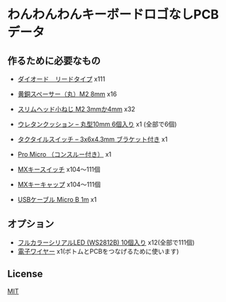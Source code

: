 
# わんわんわんキーボードロゴなしPCBデータ

## 作るために必要なもの

- [ダイオード　リードタイプ](https://yushakobo.jp/shop/a0800di-01-100/) x111
- [黄銅スペーサー（丸）M2  8mm](https://yushakobo.jp/shop/a0800c2/) x16
- [スリムヘッド小ねじ M2 3mmか4mm](https://yushakobo.jp/shop/a0800s2/) x32
- [ウレタンクッション – 丸型10mm 6個入り](https://yushakobo.jp/shop/a0800ur-01-6/) x1 (全部で6個)
- [タクタイルスイッチ – 3x6x4.3mm ブラケット付き](https://yushakobo.jp/shop/a1600ed-01-1/) x1
- [Pro Micro （コンスルー付き）](https://yushakobo.jp/shop/promicro-spring-pinheader/) x1

- [MXキースイッチ](https://yushakobo.jp/product-category/switches/) x104～111個
- [MXキーキャップ](https://yushakobo.jp/product-category/keycaps/) x104～111個
- [USBケーブル Micro B 1m](https://yushakobo.jp/shop/usb_cable_micro_b/) x1

## オプション
- [フルカラーシリアルLED (WS2812B) 10個入り](https://yushakobo.jp/shop/a0800ws-01-10/) x12(全部で111個)
- [電子ワイヤー](https://akizukidenshi.com/catalog/g/gP-11640/) x1(ボトムとPCBをつなげるために使います)


## License
[MIT](https://github.com/kakunpc/thedogkeyboard/blob/master/LICENSE)